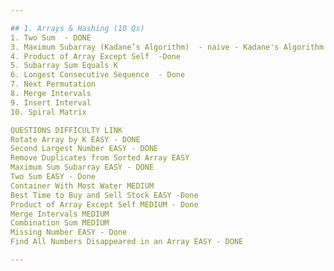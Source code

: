 ```yaml
---

## 1. Arrays & Hashing (10 Qs)
1. Two Sum  - DONE
3. Maximum Subarray (Kadane’s Algorithm)  - naive - Kadane's Algorithm -DONE
4. Product of Array Except Self  -Done
5. Subarray Sum Equals K  
6. Longest Consecutive Sequence  - Done
7. Next Permutation  
8. Merge Intervals  
9. Insert Interval  
10. Spiral Matrix  

QUESTIONS DIFFICULTY LINK
Rotate Array by K EASY - DONE
Second Largest Number EASY - DONE
Remove Duplicates from Sorted Array EASY
Maximum Sum Subarray EASY - DONE
Two Sum EASY - Done
Container With Most Water MEDIUM
Best Time to Buy and Sell Stock EASY -Done
Product of Array Except Self MEDIUM - Done
Merge Intervals MEDIUM
Combination Sum MEDIUM
Missing Number EASY - Done
Find All Numbers Disappeared in an Array EASY - DONE

---
```



